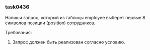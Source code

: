 
### task0436

Напиши запрос, который из таблицы employee выберет первые 8 символов позиции (position) сотрудников.


Требования:
1.	Запрос должен быть реализован согласно условию.


